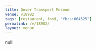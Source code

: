 ```yaml
---
title: Dover Transport Museum
venue: v18982
tags: [restaurant, food, "fhrs:664525"]
permalink: /v/18982/
layout: venue
---
```

null
